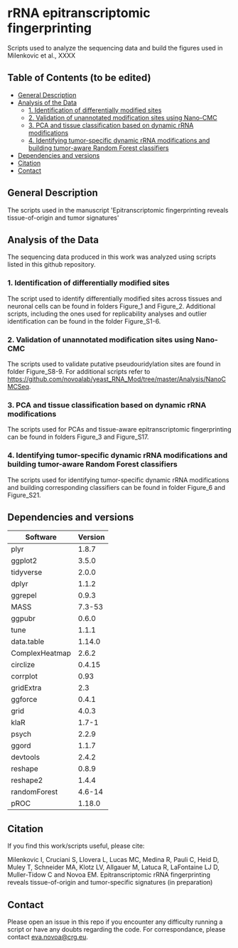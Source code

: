 # rRNA epitranscriptomic fingerprinting
Scripts used to analyze the sequencing data and build the figures used in Milenkovic et al., XXXX

## Table of Contents  (to be edited)
- [General Description](#General-description)
- [Analysis of the Data](#Analysis-of-the-data)
  - [1. Identification of differentially modified sites](#1-identification-of-differentially-modified-sites)
  - [2. Validation of unannotated modification sites using Nano-CMC](#2-validation-of-unannotated-modification-sites-using-Nano-CMC)
  - [3. PCA and tissue classification based on dynamic rRNA modifications](#3-PCA-and-tissue-classification-based-on-dynamic-rRNA-modifications)
  - [4. Identifying tumor-specific dynamic rRNA modifications and building tumor-aware Random Forest classifiers](#4-identifying-tumor-specific-dynamic-rRNA-modifications-and-building-tumor-aware-random-forest-classifiers)
- [Dependencies and versions](#Dependencies-and-versions)
- [Citation](#Citation) 
- [Contact](#Contact) 


## General Description
The scripts used in the manuscript 'Epitranscriptomic fingerprinting reveals tissue-of-origin and tumor signatures'


## Analysis of the Data

The sequencing data produced in this work was analyzed using scripts listed in this github repository.

### 1. Identification of differentially modified sites

The script used to identify differentially modified sites across tissues and neuronal cells can be found in folders Figure_1 and Figure_2. Additional scripts, including the ones used for replicability analyses and outlier identification can be found in the folder Figure_S1-6.

### 2. Validation of unannotated modification sites using Nano-CMC

The scripts used to validate putative pseudouridylation sites are found in folder Figure_S8-9. For additional scripts refer to https://github.com/novoalab/yeast_RNA_Mod/tree/master/Analysis/NanoCMCSeq.

### 3. PCA and tissue classification based on dynamic rRNA modifications

The scripts used for PCAs and tissue-aware epitranscriptomic fingerprinting can be found in folders Figure_3 and Figure_S17.

### 4. Identifying tumor-specific dynamic rRNA modifications and building tumor-aware Random Forest classifiers

The scripts used for identifying tumor-specific dynamic rRNA modifications and building corresponding classifiers can be found in folder Figure_6 and Figure_S21.


## Dependencies and versions

Software | Version 
--- | ---
plyr | 1.8.7
ggplot2 | 3.5.0
tidyverse | 2.0.0
dplyr | 1.1.2
ggrepel | 0.9.3
MASS | 7.3-53
ggpubr | 0.6.0
tune | 1.1.1
data.table | 1.14.0
ComplexHeatmap | 2.6.2
circlize | 0.4.15
corrplot | 0.93
gridExtra | 2.3
ggforce | 0.4.1
grid | 4.0.3
klaR | 1.7-1
psych | 2.2.9
ggord | 1.1.7
devtools | 2.4.2
reshape | 0.8.9
reshape2 | 1.4.4
randomForest | 4.6-14
pROC | 1.18.0


## Citation

If you find this work/scripts useful, please cite: 

Milenkovic I, Cruciani S, Llovera L, Lucas MC, Medina R, Pauli C, Heid D, Muley T, Schneider MA, Klotz LV, Allgauer M, Latuca R, LaFontaine LJ D, Muller-Tidow C and Novoa EM. Epitranscriptomic rRNA fingerprinting reveals tissue-of-origin and tumor-specific signatures (in preparation) 

## Contact

Please open an issue in this repo if you encounter any difficulty running a script or have any doubts regarding the code.
For correspondance, please contact eva.novoa@crg.eu.
